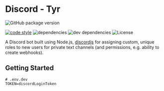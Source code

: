 # Discord - Tyr

![GitHub package version](https://img.shields.io/github/package-json/v/josefaidt/discord-tyr.svg?style=flat-square)

[![code style](https://img.shields.io/badge/code%20style-standard-brightgreen.svg?style=flat-square)](http://standardjs.com)
![dependencies](https://img.shields.io/david/josefaidt/discord-tyr.svg?style=flat-square)
![dev dependencies](https://img.shields.io/david/dev/josefaidt/discord-tyr.svg?style=flat-square)
![License](https://img.shields.io/github/license/josefaidt/discord-tyr.svg?style=flat-square)

A Discord bot built using Node.js, [discordjs](https://discord.js.org/#/) for assigning custom, unique roles to new users for private text channels (and permissions, e.g. ability to create webhooks).

## Getting Started

```shell
# .env.dev
TOKEN=discordLoginToken
```
